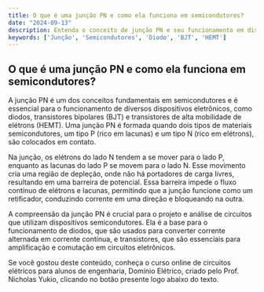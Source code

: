 ```yaml
---
title: O que é uma junção PN e como ela funciona em semicondutores?
date: "2024-09-13"
description: Entenda o conceito de junção PN e seu funcionamento em dispositivos semicondutores.
keywords: ['Junção', 'Semicondutores', 'Diodo', 'BJT', 'HEMT']
---
```


## O que é uma junção PN e como ela funciona em semicondutores?

A junção PN é um dos conceitos fundamentais em semicondutores e é essencial para o funcionamento de diversos dispositivos eletrônicos, como diodos, transistores bipolares (BJT) e transistores de alta mobilidade de elétrons (HEMT). Uma junção PN é formada quando dois tipos de materiais semicondutores, um tipo P (rico em lacunas) e um tipo N (rico em elétrons), são colocados em contato.

Na junção, os elétrons do lado N tendem a se mover para o lado P, enquanto as lacunas do lado P se movem para o lado N. Esse movimento cria uma região de depleção, onde não há portadores de carga livres, resultando em uma barreira de potencial. Essa barreira impede o fluxo contínuo de elétrons e lacunas, permitindo que a junção funcione como um retificador, conduzindo corrente em uma direção e bloqueando na outra.

A compreensão da junção PN é crucial para o projeto e análise de circuitos que utilizam dispositivos semicondutores. Ela é a base para o funcionamento de diodos, que são usados para converter corrente alternada em corrente contínua, e transistores, que são essenciais para amplificação e comutação em circuitos eletrônicos.

Se você gostou deste conteúdo, conheça o curso online de circuitos elétricos para alunos de engenharia, Domínio Elétrico, criado pelo Prof. Nicholas Yukio, clicando no botão presente logo abaixo do texto.